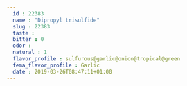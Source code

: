 ```yaml
---
  id : 22383
  name : "Dipropyl trisulfide"
  slug : 22383
  taste : 
  bitter : 0
  odor : 
  natural : 1
  flavor_profile : sulfurous@garlic@onion@tropical@green
  fema_flavor_profile : Garlic
  date : 2019-03-26T08:47:11+01:00
---
```



